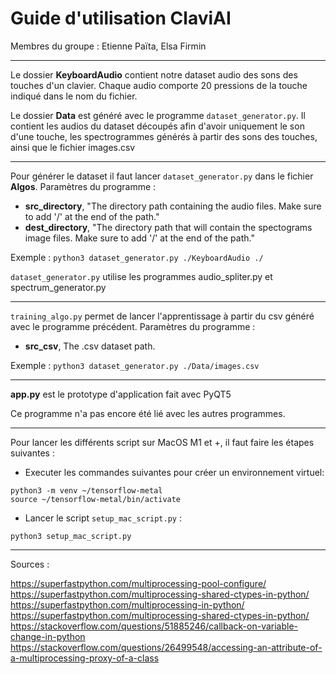 # Guide d'utilisation ClaviAI


Membres du groupe : Etienne Païta, Elsa Firmin


------------------------------



Le dossier **KeyboardAudio** contient notre dataset audio des sons des touches d'un clavier. Chaque audio comporte 20 pressions de la touche indiqué dans le nom du fichier.

Le dossier **Data** est généré avec le programme `dataset_generator.py`. Il contient les audios du dataset découpés afin d'avoir uniquement le son d'une touche, les spectrogrammes générés à partir des sons des touches, ainsi que le fichier images.csv


------------------------------


Pour générer le dataset il faut lancer `dataset_generator.py` dans le fichier **Algos**. Paramètres du programme :
* **src_directory**, "The directory path containing the audio files. Make sure to add '/' at the end of the path."
* **dest_directory**, "The directory path that will contain the spectograms image files. Make sure to add '/' at the end of the path."

Exemple : `python3 dataset_generator.py ./KeyboardAudio ./`

`dataset_generator.py` utilise les programmes audio_spliter.py et spectrum_generator.py



------------------------------



`training_algo.py` permet de lancer l'apprentissage à partir du csv généré avec le programme précédent. Paramètres du programme :
* **src_csv**, The .csv dataset path.
    
Exemple : `python3 dataset_generator.py ./Data/images.csv`



------------------------------



**app.py** est le prototype d'application fait avec PyQT5

Ce programme n'a pas encore été lié avec les autres programmes.



------------------------------

Pour lancer les différents script sur MacOS M1 et +, il faut faire les étapes suivantes :

* Executer les commandes suivantes pour créer un environnement virtuel:
```
python3 -m venv ~/tensorflow-metal
source ~/tensorflow-metal/bin/activate
```

* Lancer le script `setup_mac_script.py` :
```
python3 setup_mac_script.py
```


------------------------------

Sources :

https://superfastpython.com/multiprocessing-pool-configure/
https://superfastpython.com/multiprocessing-shared-ctypes-in-python/
https://superfastpython.com/multiprocessing-in-python/
https://superfastpython.com/multiprocessing-shared-ctypes-in-python/
https://stackoverflow.com/questions/51885246/callback-on-variable-change-in-python
https://stackoverflow.com/questions/26499548/accessing-an-attribute-of-a-multiprocessing-proxy-of-a-class





